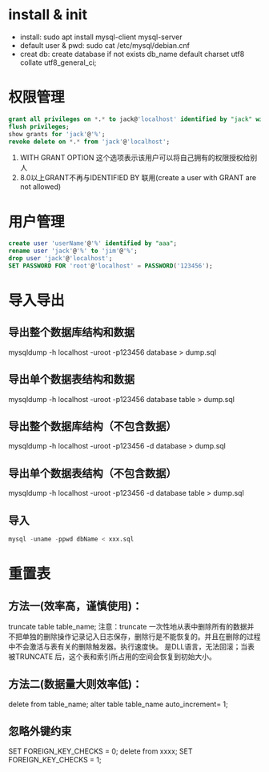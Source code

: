 # install & init
* install: sudo apt install mysql-client mysql-server
* default user & pwd: sudo cat /etc/mysql/debian.cnf
* creat db: create database if not exists db_name default charset utf8 collate utf8_general_ci;

# 权限管理
```sql
grant all privileges on *.* to jack@'localhost' identified by "jack" with grant option;
flush privileges;
show grants for 'jack'@'%';
revoke delete on *.* from 'jack'@'localhost';
```
1. WITH GRANT OPTION 这个选项表示该用户可以将自己拥有的权限授权给别人
2. 8.0以上GRANT不再与IDENTIFIED BY 联用(create a user with GRANT are not allowed)

# 用户管理
```sql
create user 'userName'@'%' identified by "aaa";
rename user 'jack'@'%' to 'jim'@'%';
drop user 'jack'@'localhost';
SET PASSWORD FOR 'root'@'localhost' = PASSWORD('123456');
```

# 导入导出
## 导出整个数据库结构和数据
mysqldump -h localhost -uroot -p123456 database > dump.sql

## 导出单个数据表结构和数据
mysqldump -h localhost -uroot -p123456  database table > dump.sql

## 导出整个数据库结构（不包含数据）
mysqldump -h localhost -uroot -p123456  -d database > dump.sql

## 导出单个数据表结构（不包含数据）
mysqldump -h localhost -uroot -p123456  -d database table > dump.sql

## 导入
```sql
mysql -uname -ppwd dbName < xxx.sql
```

# 重置表
## 方法一(效率高，谨慎使用)：
truncate table table_name;
注意：truncate 一次性地从表中删除所有的数据并不把单独的删除操作记录记入日志保存，删除行是不能恢复的。并且在删除的过程中不会激活与表有关的删除触发器。执行速度快。
是DLL语言，无法回滚；当表被TRUNCATE 后，这个表和索引所占用的空间会恢复到初始大小。

## 方法二(数据量大则效率低)：
delete from table_name;
alter table table_name auto_increment= 1;

## 忽略外键约束
SET FOREIGN_KEY_CHECKS = 0;
delete from xxxx;
SET FOREIGN_KEY_CHECKS = 1;

